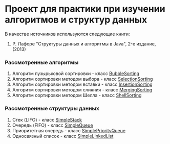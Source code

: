 # Проект для практики при изучении алгоритмов и структур данных

В качестве источников используются следующие книги:
1. Р. Лафоре "Структуры данных и алгоритмы в Java", 2-е издание, (2013)

### Рассмотренные алгоритмы
1. Алгоритм пузырьковой сортировки - класс [BubbleSorting](https://github.com/Petrovvich/algorithms-book/blob/master/src/main/java/ru/petrovich/algorithms/book/algorithms/sorting/BubbleSorting.java)
1. Алгоритм сортировки методом выбора - класс [SelectionSorting](https://github.com/Petrovvich/algorithms-book/blob/master/src/main/java/ru/petrovich/algorithms/book/algorithms/sorting/SelectionSorting.java)
1. Алгоритм сортировки методом вставки - класс [InsertionSorting](https://github.com/Petrovvich/algorithms-book/blob/master/src/main/java/ru/petrovich/algorithms/book/algorithms/sorting/InsertionSorting.java)
1. Алгоритм сортировки методом слияния - класс [MergingSorting](https://github.com/Petrovvich/algorithms-book/blob/master/src/main/java/ru/petrovich/algorithms/book/algorithms/sorting/MergingSorting.java)
1. Алгоритм сортировки методом Шелла - класс [ShellSorting](https://github.com/Petrovvich/algorithms-book/blob/master/src/main/java/ru/petrovich/algorithms/book/algorithms/sorting/ShellSorting.java)

### Рассмотренные структуры данных
1. Стек (LIFO) - класс [SimpleStack](https://github.com/Petrovvich/algorithms-book/blob/master/src/main/java/ru/petrovich/algorithms/book/data/structures/SimpleStack.java)
1. Очередь (FIFO) - класс [SimpleQueue](https://github.com/Petrovvich/algorithms-book/blob/master/src/main/java/ru/petrovich/algorithms/book/data/structures/SimpleQueue.java)
1. Приоритетная очередь - класс [SimplePriorityQueue](https://github.com/Petrovvich/algorithms-book/blob/master/src/main/java/ru/petrovich/algorithms/book/data/structures/SimplePriorityQueue.java)
1. Односвязный список - класс [SimpleLinkedList](https://github.com/Petrovvich/algorithms-book/blob/master/src/main/java/ru/petrovich/algorithms/book/data/structures/linkedlist/SimpleLinkedList.java)